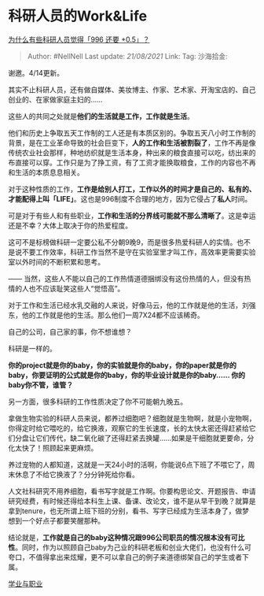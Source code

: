 # 科研人员的Work&Life
[为什么有些科研人员觉得「996 还要 +0.5」？](https://www.zhihu.com/question/319997919/answer/650373977)

> Author: #NellNell
> Last update: *21/08/2021*
> Link:
> Tag:
> 沙海拾金:

谢邀。4/14更新。

其实不止科研人员，还有做自媒体、美妆博主、作家、艺术家、开淘宝店的、自己创业的、在家做家庭主妇的……

这些人的共同之处就是**他们的生活就是工作，工作就是生活**。

他们和历史上争取五天工作制的工人还是有本质区别的。争取五天八小时工作制的背景，是在工业革命导致的社会巨变下，**人的工作和生活被割裂了**，工作不再是像传统农业社会那样，种地纺织就是生活本身，种出来的粮食直接可以吃，纺出来的布直接可以穿。工作只是为了挣工资，有了工资才能换取粮食，工作的内容也不再和生活的本质息息相关。

对于这种性质的工作，**工作是给别人打工，工作以外的时间才是自己的、私有的、才能配得上叫「LIFE」**。这也是996制度不合理的地方，因为它侵占了**私人**时间。

可是对于有些人和有些职业，**工作和生活的分界线可能就不那么清晰了**。这是幸运还是不幸？大体上取决于你的热爱程度。

这可不是标榜做科研一定要公私不分朝9晚9，而是很多热爱科研人的实情。也不是说不要工作效率，科研工作当然不是守在实验室里才叫工作，高效率更需要实验室以外时间的不断积累和思考。

—— 当然，这些人不能以自己的工作热情道德捆绑没有这份热情的人，但没有热情的人也不应该耻笑这些人“觉悟高”。

对于工作和生活已经水乳交融的人来说，好像马云，他的工作就是他的生活，刘强东，他的工作就是他的生活。那么他们一周7X24都不应该稀奇。

自己的公司，自己家的事，你不想谁想？

科研是一样的。

**你的project就是你的baby，你的实验就是你的baby，你的paper就是你的baby，你要证明的公式就是你的baby，你的毕业设计就是你的baby…… 你的baby你不管，谁管？**

另一方面，很多科研的工作性质决定了你不可能朝九晚五。

拿做生物实验的科研人员来说，都养过细胞吧？细胞就是生物啊，就是小宠物啊，你得定时给它喂吃的，给它换液，观察它的生长速度，长的太快太密还得赶紧给它们分盘让它们传代，缺二氧化碳了还得赶紧去换罐……如果是干细胞就更要命，分化太快了！照顾起来更麻烦。

养过宠物的人都知道，这就是一天24小时的活啊，你能说6点下班了不喂它了，周末休息了不给它换液了？分分钟死给你看。

人文社科研究不用养细胞，看书写字就是工作啊。你要构思论文、开题报告、申请研究经费，有时候还得给本科生上课、备课、改论文，谁不是从早干到晚？就算是拿到tenure，也无所谓上班下班的分别，看书、写字已经成为生活本身了，做梦想到一个好点子都要笑醒那种。

结论就是，**工作就是自己的baby这种情况跟996公司职员的情况根本没有可比性**。同时，作为以照顾自己baby为己业的科研老板和创业大佬们，也没有什么可夸口，不值得拿出来炫耀，更不可以拿自己的例子来道德绑架自己的学生或者下属。

[学业与职业](https://zhihu.com/collection/430675974)
